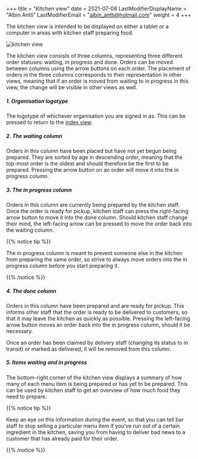 +++
title = "Kitchen view"
date =  2021-07-08
LastModifierDisplayName = "Albin Antti"
LastModifierEmail = "albin_antti@hotmail.com"
weight = 4
+++

The kitchen view is intended to be displayed on either a tablet or a computer in areas with kitchen staff preparing food.

![kitchen view](/images/ordsys/views/kitchen.png)

The kitchen view consists of three columns, representing three different order statuses: waiting, in progress and done. Orders can be moved between columns using the arrow buttons on each order. The placement of orders in the three columns corresponds to their representation in other views, meaning that if an order is moved from waiting to in progress in this view, the change will be visible in other views as well.

##### 1. Organisation logotype
The logotype of whichever organisation you are signed in as. This can be pressed to return to the [index view](../).

##### 2. The waiting column
Orders in this column have been placed but have not yet begun being prepared. They are sorted by age in descending order, meaning that the top-most order is the oldest and should therefore be the first to be prepared. Pressing the arrow button on an order will move it into the in progress column.

##### 3. The in progress column
Orders in this column are currently being prepared by the kitchen staff. Once the order is ready for pickup, kitchen staff can press the right-facing arrow button to move it into the done column. Should kitchen staff change their mind, the left-facing arrow can be pressed to move the order back into the waiting column.

{{% notice tip %}}

The in progress column is meant to prevent someone else in the kitchen from preparing the same order, so strive to always move orders into the in progress column before you start preparing it.

{{% /notice %}}

##### 4. The done column
Orders in this column have been prepared and are ready for pickup. This informs other staff that the order is ready to be delivered to customers, so that it may leave the kitchen as quickly as possible. Pressing the left-facing arrow button moves an order back into the in progress column, should it be necessary.

Once an order has been claimed by delivery staff (changing its status to in transit) or marked as delivered, it will be removed from this column.

##### 5. Items waiting and in progress
The bottom-right corner of the kitchen view displays a summary of how many of each menu item is being prepared or has yet to be prepared. This can be used by kitchen staff to get an overview of how much food they need to prepare.

{{% notice tip %}}

Keep an eye on this information during the event, so that you can tell bar staff to stop selling a particular menu item if you've run out of a certain ingredient in the kitchen, saving you from having to deliver bad news to a customer that has already paid for their order.

{{% /notice %}}
